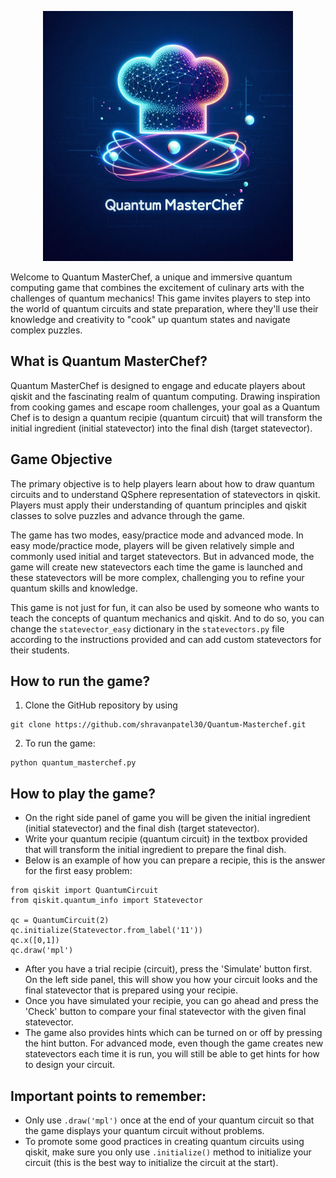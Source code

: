 <p align="center">
<img src="logo.jpg" width="400" alt="Quantum MasterChef logo">
</p>



Welcome to Quantum MasterChef, a unique and immersive quantum computing game that combines the excitement of culinary arts with the challenges of quantum mechanics! This game invites players to step into the world of quantum circuits and state preparation, where they'll use their knowledge and creativity to "cook" up quantum states and navigate complex puzzles.

## What is Quantum MasterChef?
Quantum MasterChef is designed to engage and educate players about qiskit and the fascinating realm of quantum computing. Drawing inspiration from cooking games and escape room challenges, your goal as a Quantum Chef is to design a quantum recipie (quantum circuit) that will transform the initial ingredient (initial statevector) into the final dish (target statevector).

## Game Objective
The primary objective is to help players learn about how to draw quantum circuits and to understand QSphere representation of statevectors in qiskit. Players must apply their understanding of quantum principles and qiskit classes to solve puzzles and advance through the game. 

The game has two modes, easy/practice mode and advanced mode. In easy mode/practice mode, players will be given relatively simple and commonly used initial and target statevectors. But in advanced mode, the game will create new statevectors each time the game is launched and these statevectors will be more complex, challenging you to refine your quantum skills and knowledge.

This game is not just for fun, it can also be used by someone who wants to teach the concepts of quantum mechanics and qiskit. And to do so, you can change the `statevector_easy` dictionary in the `statevectors.py` file according to the instructions provided and can add custom statevectors for their students.

## How to run the game?
1. Clone the GitHub repository by using
```commandline
git clone https://github.com/shravanpatel30/Quantum-Masterchef.git
```

2. To run the game:
```commandline
python quantum_masterchef.py
```

## How to play the game?

- On the right side panel of game you will be given the initial ingredient (initial statevector) and the final dish (target statevector).
- Write your quantum recipie (quantum circuit) in the textbox provided that will transform the initial ingredient to prepare the final dish.
- Below is an example of how you can prepare a recipie, this is the answer for the first easy problem:
```
from qiskit import QuantumCircuit
from qiskit.quantum_info import Statevector

qc = QuantumCircuit(2)
qc.initialize(Statevector.from_label('11'))
qc.x([0,1])
qc.draw('mpl')
```

- After you have a trial recipie (circuit), press the 'Simulate' button first. On the left side panel, this will show you how your circuit looks and the final statevector that is prepared using your recipie.
- Once you have simulated your recipie, you can go ahead and press the 'Check' button to compare your final statevector with the given final statevector.
- The game also provides hints which can be turned on or off by pressing the hint button. For advanced mode, even though the game creates new statevectors each time it is run, you will still be able to get hints for how to design your circuit.


## Important points to remember:
- Only use `.draw('mpl')` once at the end of your quantum circuit so that the game displays your quantum circuit without problems.
- To promote some good practices in creating quantum circuits using qiskit, make sure you only use `.initialize()` method to initialize your circuit (this is the best way to initialize the circuit at the start).

